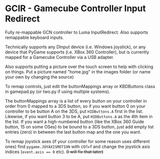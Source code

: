 # GCIR - Gamecube Controller Input Redirect
Fully re-mappable GCN controller to Luma InputRedirect.
Also supports remappable keyboard inputs.

Technically supports any DInput device (i.e. Windows joystick), or any device that PyGame supports (i.e. XBox 360 Controller), but is currently mapped for a Gamecube Controller via a USB adapter.

Also supports putting a picture over the touch screen to help with clicking on things. Put a picture named "home.jpg" in the images folder (or name your own by changing the source)

To remap controls, just edit the buttonMappings array or KBDButtons class in gamepad.py (or two.py if using multiple systems). 

The buttonMappings array is a list of every button on your controller in order from 0 mapped to a 3DS button, so if you want button 0 on your controller to be button A on the 3DS, put `HIDButtons.A` first in the list. 
Likewise, if you want button 3 to be A, put `HIDButtons.A` as the 4th item in the list. 
If you want a high-numbered button (like the XBox 360 Guide button, 15 on some OSes) to be bound to a 3DS button, just add empty list entries (zero) in between the last button map and the one you want. 

To remap joystick axes (if your controller for some reason uses different ones) find `pygame.JOYAXISMOTION` with ctrl+f and change the joystick axis indices (`event.axis == 0` etc). 
~~(I will fix that later)~~
